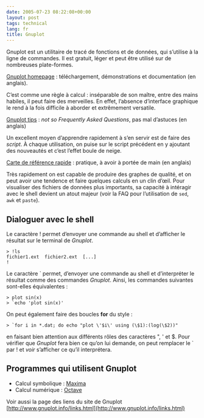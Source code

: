 ```yaml
---
date: 2005-07-23 08:22:08+00:00
layout: post
tags: technical
lang: fr
title: Gnuplot
---
```


Gnuplot est un utilitaire de tracé de fonctions et de données, qui s’utilise à la ligne de commandes. Il est gratuit, léger et peut être utilisé sur de nombreuses plate-formes.

[Gnuplot homepage](http://www.gnuplot.info/) : téléchargement, démonstrations et documentation (en anglais).

C’est comme une règle à calcul : inséparable de son maître, entre des mains habiles, il peut faire des merveilles. En effet, l’absence d’interface graphique le rend à la fois difficile à aborder et extrêmement versatile.

[Gnuplot tips](http://t16web.lanl.gov/Kawano/gnuplot/index-e.html) : _not so Frequently Asked Questions_, pas mal d’astuces (en anglais)

Un excellent moyen d’apprendre rapidement à s’en servir est de faire des _script_. À chaque utilisation, on puise sur le script précédent en y ajoutant des nouveautés et c’est l’effet boule de neige.

[Carte de référence rapide](http://www.gnuplot.info/docs/gpcard.pdf) : pratique, à avoir à portée de main (en anglais)

Très rapidement on est capable de produire des graphes de qualité, et on peut avoir une tendence et faire quelques calculs en un clin d’œil. Pour visualiser des fichiers de données plus importants, sa capacité à intéragir avec le shell devient un atout majeur (voir la FAQ pour l’utilisation de `sed`, `awk` et `paste`).


## Dialoguer avec le shell

Le caractère ! permet d’envoyer une commande au shell et d’afficher le résultat sur le terminal de _Gnuplot_.

```gnuplot
> !ls
fichier1.ext  fichier2.ext  [...]
!
```

Le caractère \` permet, d’envoyer une commande au shell et d’interpréter le résultat comme des commandes _Gnuplot_. Ainsi, les commandes suivantes sont-elles équivalentes :

```gnuplot
> plot sin(x)
> `echo 'plot sin(x)'
```

On peut également faire des boucles **for** du style :

```gnuplot
> `for i in *.dat; do echo "plot \'$i\' using (\$1):(log(\$2))"
```

en faisant bien attention aux différents rôles des caractères ", ' et $. Pour vérifier que _Gnuplot_ fera bien ce qu’on lui demande, on peut remplacer le ` par ! et _voir_ s’afficher ce qu’il interprétera.


## Programmes qui utilisent Gnuplot

- Calcul symbolique : [Maxima](http://maxima.sourceforge.net/index.shtml)
- Calcul numérique : [Octave](http://www.octave.org/)


Voir aussi la page des liens du site de Gnuplot [http://www.gnuplot.info/links.html](http://www.gnuplot.info/links.html)

